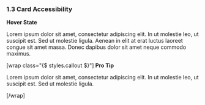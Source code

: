 ### __1.3__ Card Accessibility

__Hover State__

Lorem ipsum dolor sit amet, consectetur adipiscing elit. In ut molestie leo, ut suscipit est. Sed ut molestie ligula. Aenean in elit at erat luctus laoreet congue sit amet massa. Donec dapibus dolor sit amet neque commodo maximus.

[wrap class="{$ styles.callout $}"]
__Pro Tip__

Lorem ipsum dolor sit amet, consectetur adipiscing elit. In ut molestie leo, ut suscipit est. Sed ut molestie ligula.

[/wrap]
